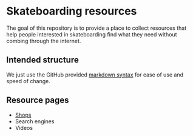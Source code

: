 # Skateboarding resources

The goal of this repository is to provide a place to collect resources that help people interested in skateboarding find what they need without combing through the internet.

## Intended structure

We just use the GitHub provided [markdown syntax](https://guides.github.com/features/mastering-markdown/) for ease of use and speed of change.

## Resource pages

* [Shops](shops.md)
* Search engines
* Videos
